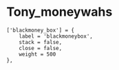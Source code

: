 # Tony_moneywahs

	['blackmoney_box'] = {
		label = 'blackmoneybox',
		stack = false,
		close = false,
		weight = 500
	},
